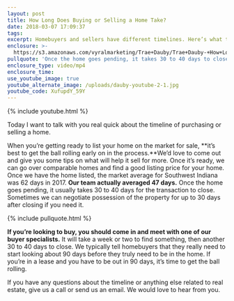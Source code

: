 ```yaml
---
layout: post
title: How Long Does Buying or Selling a Home Take?
date: 2018-03-07 17:09:37
tags:
excerpt: Homebuyers and sellers have different timelines. Here’s what they are.
enclosure: >-
  https://s3.amazonaws.com/vyralmarketing/Trae+Dauby/Trae+Dauby-+How+Long+Does+Buying+or+Selling+a+Home+Take%253F.mp4
pullquote: 'Once the home goes pending, it takes 30 to 40 days to close.'
enclosure_type: video/mp4
enclosure_time:
use_youtube_image: true
youtube_alternate_image: /uploads/dauby-youtube-2-1.jpg
youtube_code: XufupdY_59Y
---
```


{% include youtube.html %}

Today I want to talk with you real quick about the timeline of purchasing or selling a home.

When you’re getting ready to list your home on the market for sale, **it’s best to get the ball rolling early on in the process.**We’d love to come out and give you some tips on what will help it sell for more. Once it’s ready, we can go over comparable homes and find a good listing price for your home. Once we have the home listed, the market average for Southwest Indiana was 62 days in 2017. **Our team actually averaged 47 days.** Once the home goes pending, it usually takes 30 to 40 days for the transaction to close. Sometimes we can negotiate possession of the property for up to 30 days after closing if you need it.

{% include pullquote.html %}

**If you’re looking to buy, you should come in and meet with one of our buyer specialists.** It will take a week or two to find something, then another 30 to 40 days to close. We typically tell homebuyers that they really need to start looking about 90 days before they truly need to be in the home. If you’re in a lease and you have to be out in 90 days, it’s time to get the ball rolling.

If you have any questions about the timeline or anything else related to real estate, give us a call or send us an email. We would love to hear from you.